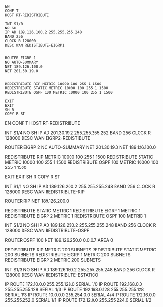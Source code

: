 <!-- EIGRP 1 -->
```
EN
CONF T
HOST RT-REDISTRIBUTE

INT S1/0
NO SH
IP AD 189.126.100.2 255.255.255.248
BAND 256
CLOCK R 128000
DESC WAN REDISTIBUTE-EIGRP1


ROUTER EIGRP 1
NO AUTO-SUMMARY
NET 189.126.100.0
NET 201.30.19.0


REDISTRIBUTE RIP METRIC 10000 100 255 1 1500
REDISTRIBUTE STATIC METRIC 10000 100 255 1 1500
REDISTRIBUTE OSPF 100 METRIC 10000 100 255 1 1500

EXIT
EXIT
SH R
COPY R ST
```







<!-- EIGRP 2 -->
EN
CONF T
HOST RT-REDISTRIBUTE

INT S1/4
NO SH
IP AD 201.30.19.2 255.255.255.252
BAND 256
CLOCK R 128000
DESC WAN EIGRP2-REDISTIBUTE


ROUTER EIGRP 2
NO AUTO-SUMMARY
NET 201.30.19.0
NET 189.126.100.0


REDISTRIBUTE RIP METRIC 10000 100 255 1 1500
REDISTRIBUTE STATIC METRIC 10000 100 255 1 1500
REDISTRIBUTE OSPF 100 METRIC 10000 100 255 1 1500

EXIT
EXIT
SH R
COPY R ST








<!-- RIP -->
INT S1/1
NO SH
IP AD 189.126.200.2 255.255.255.248
BAND 256
CLOCK R 128000
DESC WAN REDISTRIBUTE-RIP


ROUTER RIP
NET 189.126.200.0


REDISTRIBUTE STATIC METRIC 1
REDISTRIBUTE EIGRP 1 METRIC 1
REDISTRIBUTE EIGRP 2 METRIC 1
REDISTRIBUTE OSPF 100 METRIC 1









<!-- OSPF -->
INT S1/2
NO SH
IP AD 189.126.250.2 255.255.255.248
BAND 256
CLOCK R 128000
DESC WAN REDISTRIBUTE-OSPF


ROUTER OSPF 100
NET 189.126.250.0 0.0.0.7 AREA 0



REDISTRIBUTE RIP METRIC 200 SUBNETS
REDISTRIBUTE STATIC METRIC 200 SUBNETS
REDISTRIBUTE EIGRP 1 METRIC 200 SUBNETS
REDISTRIBUTE EIGRP 2 METRIC 200 SUBNETS









<!-- ESTÁTICO -->
INT S1/3
NO SH
IP AD 189.126.150.2 255.255.255.248
BAND 256
CLOCK R 128000
DESC WAN REDISTRIBUTE-ESTATICO


IP ROUTE 172.10.0.0 255.255.128.0 SERIAL 1/0
IP ROUTE 192.168.0.0 255.255.255.128 SERIAL 1/3
IP ROUTE 192.168.0.128 255.255.255.128 SERIAL 1/3
IP ROUTE 10.0.0.0 255.254.0.0 SERIAL 4/4
IP ROUTE 172.16.0.0 255.255.252.0 SERIAL 1/1
IP ROUTE 172.12.0.0 255.255.224.0 SERIAL 1/2